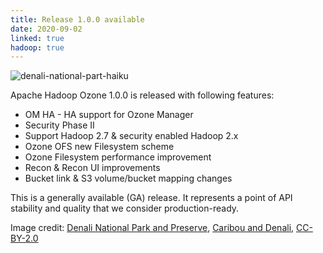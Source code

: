 ```yaml
---
title: Release 1.0.0 available
date: 2020-09-02
linked: true
hadoop: true
---
```

<!---
  Licensed under the Apache License, Version 2.0 (the "License");
  you may not use this file except in compliance with the License.
  You may obtain a copy of the License at

   http://www.apache.org/licenses/LICENSE-2.0

  Unless required by applicable law or agreed to in writing, software
  distributed under the License is distributed on an "AS IS" BASIS,
  WITHOUT WARRANTIES OR CONDITIONS OF ANY KIND, either express or implied.
  See the License for the specific language governing permissions and
  limitations under the License. See accompanying LICENSE file.
-->

![denali-national-part-haiku](releases/1.0.0.jpg)

Apache Hadoop Ozone 1.0.0 is released with following features:

 * OM HA - HA support for Ozone Manager
 * Security Phase II
 * Support Hadoop 2.7 & security enabled Hadoop 2.x
 * Ozone OFS new Filesystem scheme
 * Ozone Filesystem performance improvement 
 * Recon & Recon UI improvements 
 * Bucket link & S3 volume/bucket mapping changes

This is a generally available (GA) release. It represents a point of API stability and quality that we consider production-ready. 


Image credit: [Denali National Park and Preserve][author], [Caribou and Denali][image], [CC-BY-2.0][cc]  

[author]: https://www.flickr.com/people/57557144@N06
[image]: https://commons.wikimedia.org/wiki/File:Caribou_and_Denali_(11330240034).jpg
[cc]: https://creativecommons.org/licenses/by/2.0/deed.en
